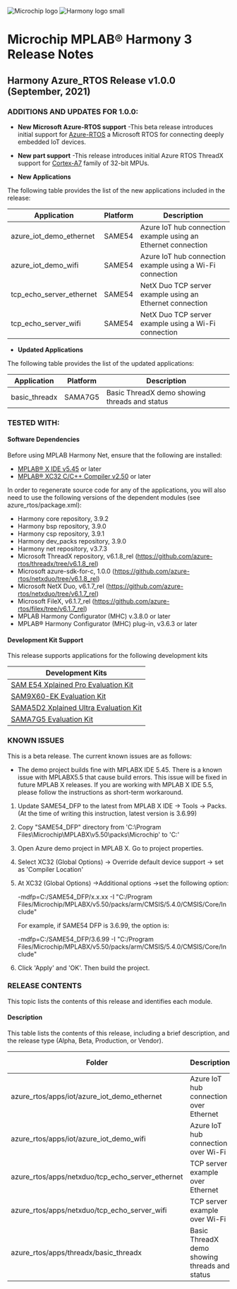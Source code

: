﻿![Microchip logo](https://raw.githubusercontent.com/wiki/Microchip-MPLAB-Harmony/Microchip-MPLAB-Harmony.github.io/images/microchip_logo.png)
![Harmony logo small](https://raw.githubusercontent.com/wiki/Microchip-MPLAB-Harmony/Microchip-MPLAB-Harmony.github.io/images/microchip_mplab_harmony_logo_small.png)

# Microchip MPLAB® Harmony 3 Release Notes

## Harmony Azure_RTOS Release v1.0.0 (September, 2021)
### ADDITIONS AND UPDATES FOR  1.0.0:


- **New Microsoft Azure-RTOS support** -This beta release introduces initial support for [Azure-RTOS](https://github.com/azure-rtos) a Microsoft RTOS for connecting deeply embedded IoT devices.

- **New part support** -This release introduces initial Azure RTOS ThreadX support for [Cortex-A7]() family of 32-bit MPUs.

- **New Applications**

The following table provides the list of the new applications included in the release:

| Application                 | Platform                        | Description |
| ------------ | ------------ |  ------------ |
| azure_iot_demo_ethernet   | SAME54    | Azure IoT hub connection example using an Ethernet connection |
| azure_iot_demo_wifi       | SAME54    | Azure IoT hub connection example using a Wi-Fi connection |
| tcp_echo_server_ethernet  | SAME54    | NetX Duo TCP server example using an Ethernet connection |
| tcp_echo_server_wifi      | SAME54    | NetX Duo TCP server example using a Wi-Fi connection |

- **Updated Applications**

The following table provides the list of the updated applications:

| Application  | Platform     | Description  |
| ------------ | ------------ | ------------ |
| basic_threadx  | SAMA7G5  | Basic ThreadX demo showing threads and status  |

### TESTED WITH:

#### Software Dependencies

Before using MPLAB Harmony Net, ensure that the following are installed:

- [MPLAB® X IDE v5.45](https://www.microchip.com/mplab/mplab-x-ide) or later
- [MPLAB® XC32 C/C++ Compiler v2.50](https://www.microchip.com/mplab/compilers) or later

In order to regenerate source code for any of the applications, you will also need to use the following versions of the dependent modules (see azure_rtos/package.xml):

- Harmony core repository, 3.9.2
- Harmony bsp repository, 3.9.0
- Harmony csp repository, 3.9.1
- Harmony dev_packs repository, 3.9.0
- Harmony net repository, v3.7.3
- Microsoft ThreadX repository, v6.1.8_rel (https://github.com/azure-rtos/threadx/tree/v6.1.8_rel)
- Microsoft azure-sdk-for-c, 1.0.0 (https://github.com/azure-rtos/netxduo/tree/v6.1.8_rel)
- Microsoft NetX Duo, v6.1.7_rel (https://github.com/azure-rtos/netxduo/tree/v6.1.7_rel)
- Microsoft FileX, v6.1.7_rel (https://github.com/azure-rtos/filex/tree/v6.1.7_rel)
- MPLAB Harmony Configurator (MHC) v.3.8.0 or later
- MPLAB® Harmony Configurator (MHC) plug-in, v3.6.3 or later


#### Development Kit Support

This release supports applications for the following development kits

| Development Kits |
| --- |
| [SAM E54 Xplained Pro Evaluation Kit](https://www.microchip.com/developmenttools/ProductDetails/ATSAME54-XPRO) |
| [SAM9X60-EK Evaluation Kit](https://www.microchip.com/developmenttools/ProductDetails/DT100126) |
| [SAMA5D2 Xplained Ultra Evaluation Kit](https://www.microchip.com/DevelopmentTools/ProductDetails/ATSAMA5D2C-XULT) |
| [SAMA7G5 Evaluation Kit]()  |


### KNOWN ISSUES

This is a beta release.
The current known issues are as follows:

* The demo project builds fine with MPLABX IDE 5.45. There is a known issue with MPLABX5.5 that cause build errors. This issue will be fixed in future MPLAB X releases.
If you are working with MPLAB X IDE 5.5, please follow the instructions as short-term workaround. 

1.	Update SAME54_DFP to the latest from MPLAB X IDE -> Tools -> Packs. (At the time of writing this instruction, latest version is 3.6.99)
2.	Copy "SAME54_DFP" directory  from  'C:\Program Files\Microchip\MPLABX\v5.50\packs\Microchip\' to 'C:\'
3.	Open Azure demo project in MPLAB X. Go to project properties.
4.	Select XC32 (Global Options) -> Override default device support -> set as 'Compiler Location'
5.	At XC32 (Global Options) ->Additional options ->set the following option:

    -mdfp=C:/SAME54_DFP/x.x.xx -I "C:/Program Files/Microchip/MPLABX/v5.50/packs/arm/CMSIS/5.4.0/CMSIS/Core/Include"
    
    For example, if SAME54 DFP is 3.6.99, the option is:
   
    -mdfp=C:/SAME54_DFP/3.6.99 -I "C:/Program Files/Microchip/MPLABX/v5.50/packs/arm/CMSIS/5.4.0/CMSIS/Core/Include"
6.	Click 'Apply' and 'OK'. Then build the project.


### RELEASE CONTENTS

This topic lists the contents of this release and identifies each module.

#### Description

This table lists the contents of this release, including a brief description, and the release type (Alpha, Beta, Production, or Vendor).


| Folder                                | Description                                                          | Release Type |
| --- | --- | --- |
| azure_rtos/apps/iot/azure_iot_demo_ethernet       | Azure IoT hub connection over Ethernet                    | Beta |
| azure_rtos/apps/iot/azure_iot_demo_wifi           | Azure IoT hub connection over Wi-Fi                       | Beta |
| azure_rtos/apps/netxduo/tcp_echo_server_ethernet  | TCP server example over Ethernet                          | Beta |
| azure_rtos/apps/netxduo/tcp_echo_server_wifi      | TCP server example over Wi-Fi                             | Beta |
| azure_rtos/apps/threadx/basic_threadx             | Basic ThreadX demo showing threads and status             | Beta |


